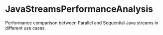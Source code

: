 # JavaStreamsPerformanceAnalysis
Performance comparison between Parallel and Sequential Java streams in different use cases.
